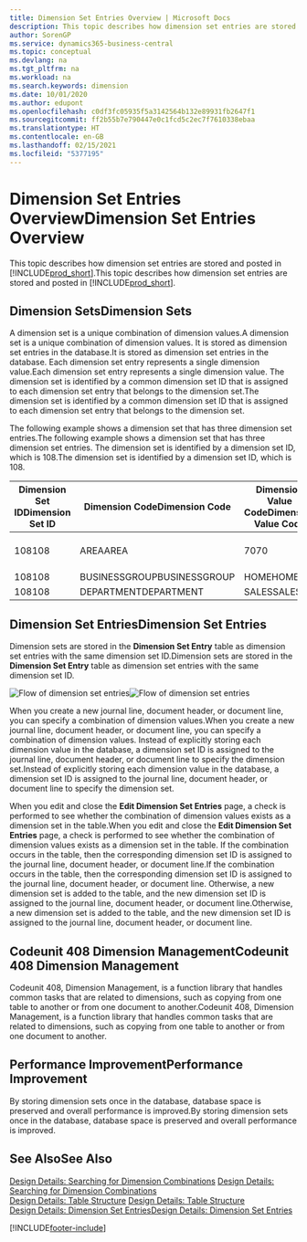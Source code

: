 ```yaml
---
title: Dimension Set Entries Overview | Microsoft Docs
description: This topic describes how dimension set entries are stored and posted in Dynamcis 365.
author: SorenGP
ms.service: dynamics365-business-central
ms.topic: conceptual
ms.devlang: na
ms.tgt_pltfrm: na
ms.workload: na
ms.search.keywords: dimension
ms.date: 10/01/2020
ms.author: edupont
ms.openlocfilehash: c0df3fc05935f5a3142564b132e89931fb2647f1
ms.sourcegitcommit: ff2b55b7e790447e0c1fcd5c2ec7f7610338ebaa
ms.translationtype: HT
ms.contentlocale: en-GB
ms.lasthandoff: 02/15/2021
ms.locfileid: "5377195"
---
```

# <a name="dimension-set-entries-overview"></a><span data-ttu-id="63446-103">Dimension Set Entries Overview</span><span class="sxs-lookup"><span data-stu-id="63446-103">Dimension Set Entries Overview</span></span>
<span data-ttu-id="63446-104">This topic describes how dimension set entries are stored and posted in [!INCLUDE[prod_short](includes/prod_short.md)].</span><span class="sxs-lookup"><span data-stu-id="63446-104">This topic describes how dimension set entries are stored and posted in [!INCLUDE[prod_short](includes/prod_short.md)].</span></span>  

## <a name="dimension-sets"></a><span data-ttu-id="63446-105">Dimension Sets</span><span class="sxs-lookup"><span data-stu-id="63446-105">Dimension Sets</span></span>  
<span data-ttu-id="63446-106">A dimension set is a unique combination of dimension values.</span><span class="sxs-lookup"><span data-stu-id="63446-106">A dimension set is a unique combination of dimension values.</span></span> <span data-ttu-id="63446-107">It is stored as dimension set entries in the database.</span><span class="sxs-lookup"><span data-stu-id="63446-107">It is stored as dimension set entries in the database.</span></span> <span data-ttu-id="63446-108">Each dimension set entry represents a single dimension value.</span><span class="sxs-lookup"><span data-stu-id="63446-108">Each dimension set entry represents a single dimension value.</span></span> <span data-ttu-id="63446-109">The dimension set is identified by a common dimension set ID that is assigned to each dimension set entry that belongs to the dimension set.</span><span class="sxs-lookup"><span data-stu-id="63446-109">The dimension set is identified by a common dimension set ID that is assigned to each dimension set entry that belongs to the dimension set.</span></span>  

<span data-ttu-id="63446-110">The following example shows a dimension set that has three dimension set entries.</span><span class="sxs-lookup"><span data-stu-id="63446-110">The following example shows a dimension set that has three dimension set entries.</span></span> <span data-ttu-id="63446-111">The dimension set is identified by a dimension set ID, which is 108.</span><span class="sxs-lookup"><span data-stu-id="63446-111">The dimension set is identified by a dimension set ID, which is 108.</span></span>  

|<span data-ttu-id="63446-112">Dimension Set ID</span><span class="sxs-lookup"><span data-stu-id="63446-112">Dimension Set ID</span></span>|<span data-ttu-id="63446-113">Dimension Code</span><span class="sxs-lookup"><span data-stu-id="63446-113">Dimension Code</span></span>|<span data-ttu-id="63446-114">Dimension Value Code</span><span class="sxs-lookup"><span data-stu-id="63446-114">Dimension Value Code</span></span>|<span data-ttu-id="63446-115">Dimension Value Name</span><span class="sxs-lookup"><span data-stu-id="63446-115">Dimension Value Name</span></span>|  
|----------------------|--------------------|--------------------------|--------------------------|  
|<span data-ttu-id="63446-116">108</span><span class="sxs-lookup"><span data-stu-id="63446-116">108</span></span>|<span data-ttu-id="63446-117">AREA</span><span class="sxs-lookup"><span data-stu-id="63446-117">AREA</span></span>|<span data-ttu-id="63446-118">70</span><span class="sxs-lookup"><span data-stu-id="63446-118">70</span></span>|<span data-ttu-id="63446-119">America North</span><span class="sxs-lookup"><span data-stu-id="63446-119">America North</span></span>|  
|<span data-ttu-id="63446-120">108</span><span class="sxs-lookup"><span data-stu-id="63446-120">108</span></span>|<span data-ttu-id="63446-121">BUSINESSGROUP</span><span class="sxs-lookup"><span data-stu-id="63446-121">BUSINESSGROUP</span></span>|<span data-ttu-id="63446-122">HOME</span><span class="sxs-lookup"><span data-stu-id="63446-122">HOME</span></span>|<span data-ttu-id="63446-123">Home</span><span class="sxs-lookup"><span data-stu-id="63446-123">Home</span></span>|  
|<span data-ttu-id="63446-124">108</span><span class="sxs-lookup"><span data-stu-id="63446-124">108</span></span>|<span data-ttu-id="63446-125">DEPARTMENT</span><span class="sxs-lookup"><span data-stu-id="63446-125">DEPARTMENT</span></span>|<span data-ttu-id="63446-126">SALES</span><span class="sxs-lookup"><span data-stu-id="63446-126">SALES</span></span>|<span data-ttu-id="63446-127">Sales</span><span class="sxs-lookup"><span data-stu-id="63446-127">Sales</span></span>|  

## <a name="dimension-set-entries"></a><span data-ttu-id="63446-128">Dimension Set Entries</span><span class="sxs-lookup"><span data-stu-id="63446-128">Dimension Set Entries</span></span>  
<span data-ttu-id="63446-129">Dimension sets are stored in the **Dimension Set Entry** table as dimension set entries with the same dimension set ID.</span><span class="sxs-lookup"><span data-stu-id="63446-129">Dimension sets are stored in the **Dimension Set Entry** table as dimension set entries with the same dimension set ID.</span></span>  

<span data-ttu-id="63446-130">![Flow of dimension set entries](media/dimensionentrynav7.png "Flow of dimension set entries")</span><span class="sxs-lookup"><span data-stu-id="63446-130">![Flow of dimension set entries](media/dimensionentrynav7.png "Flow of dimension set entries")</span></span>  

<span data-ttu-id="63446-131">When you create a new journal line, document header, or document line, you can specify a combination of dimension values.</span><span class="sxs-lookup"><span data-stu-id="63446-131">When you create a new journal line, document header, or document line, you can specify a combination of dimension values.</span></span> <span data-ttu-id="63446-132">Instead of explicitly storing each dimension value in the database, a dimension set ID is assigned to the journal line, document header, or document line to specify the dimension set.</span><span class="sxs-lookup"><span data-stu-id="63446-132">Instead of explicitly storing each dimension value in the database, a dimension set ID is assigned to the journal line, document header, or document line to specify the dimension set.</span></span>  

<span data-ttu-id="63446-133">When you edit and close the **Edit Dimension Set Entries** page, a check is performed to see whether the combination of dimension values exists as a dimension set in the table.</span><span class="sxs-lookup"><span data-stu-id="63446-133">When you edit and close the **Edit Dimension Set Entries** page, a check is performed to see whether the combination of dimension values exists as a dimension set in the table.</span></span> <span data-ttu-id="63446-134">If the combination occurs in the table, then the corresponding dimension set ID is assigned to the journal line, document header, or document line.</span><span class="sxs-lookup"><span data-stu-id="63446-134">If the combination occurs in the table, then the corresponding dimension set ID is assigned to the journal line, document header, or document line.</span></span> <span data-ttu-id="63446-135">Otherwise, a new dimension set is added to the table, and the new dimension set ID is assigned to the journal line, document header, or document line.</span><span class="sxs-lookup"><span data-stu-id="63446-135">Otherwise, a new dimension set is added to the table, and the new dimension set ID is assigned to the journal line, document header, or document line.</span></span>

## <a name="codeunit-408-dimension-management"></a><span data-ttu-id="63446-136">Codeunit 408 Dimension Management</span><span class="sxs-lookup"><span data-stu-id="63446-136">Codeunit 408 Dimension Management</span></span>
<span data-ttu-id="63446-137">Codeunit 408, Dimension Management, is a function library that handles common tasks that are related to dimensions, such as copying from one table to another or from one document to another.</span><span class="sxs-lookup"><span data-stu-id="63446-137">Codeunit 408, Dimension Management, is a function library that handles common tasks that are related to dimensions, such as copying from one table to another or from one document to another.</span></span>

## <a name="performance-improvement"></a><span data-ttu-id="63446-138">Performance Improvement</span><span class="sxs-lookup"><span data-stu-id="63446-138">Performance Improvement</span></span>  
<span data-ttu-id="63446-139">By storing dimension sets once in the database, database space is preserved and overall performance is improved.</span><span class="sxs-lookup"><span data-stu-id="63446-139">By storing dimension sets once in the database, database space is preserved and overall performance is improved.</span></span>  

## <a name="see-also"></a><span data-ttu-id="63446-140">See Also</span><span class="sxs-lookup"><span data-stu-id="63446-140">See Also</span></span>  
<span data-ttu-id="63446-141">[Design Details: Searching for Dimension Combinations](design-details-searching-for-dimension-combinations.md) </span><span class="sxs-lookup"><span data-stu-id="63446-141">[Design Details: Searching for Dimension Combinations](design-details-searching-for-dimension-combinations.md) </span></span>  
<span data-ttu-id="63446-142">[Design Details: Table Structure](design-details-table-structure.md) </span><span class="sxs-lookup"><span data-stu-id="63446-142">[Design Details: Table Structure](design-details-table-structure.md) </span></span>  
[<span data-ttu-id="63446-143">Design Details: Dimension Set Entries</span><span class="sxs-lookup"><span data-stu-id="63446-143">Design Details: Dimension Set Entries</span></span>](design-details-dimension-set-entries.md)   


[!INCLUDE[footer-include](includes/footer-banner.md)]